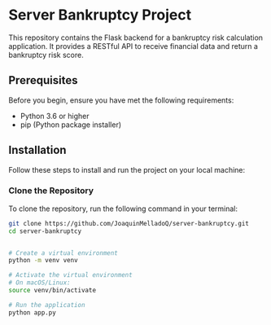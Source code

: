 # Server Bankruptcy Project

This repository contains the Flask backend for a bankruptcy risk calculation application. It provides a RESTful API to receive financial data and return a bankruptcy risk score.

## Prerequisites

Before you begin, ensure you have met the following requirements:
- Python 3.6 or higher
- pip (Python package installer)

## Installation

Follow these steps to install and run the project on your local machine:

### Clone the Repository

To clone the repository, run the following command in your terminal:

```bash
git clone https://github.com/JoaquinMelladoQ/server-bankruptcy.git
cd server-bankruptcy


# Create a virtual environment
python -m venv venv

# Activate the virtual environment
# On macOS/Linux:
source venv/bin/activate

# Run the application
python app.py
